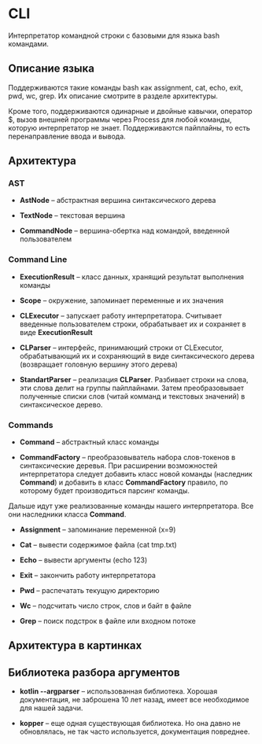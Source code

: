 # CLI

Интерпретатор командной строки с базовыми для языка bash командами.


## Описание языка

Поддерживаются такие команды bash как assignment, cat, echo, exit, pwd, wc, grep. Их описание смотрите в разделе архитектуры.

Кроме того, поддерживаются одинарные и двойные кавычки, оператор $, вызов внешней программы через Process для любой команды, которую интерпретатор не знает. Поддерживаются пайплайны, то есть перенаправление ввода и вывода.


## Архитектура

### AST

* **AstNode** &ndash; абстрактная вершина синтаксического дерева

* **TextNode** &ndash; текстовая вершина

* **CommandNode** &ndash; вершина-обертка над командой, введенной пользователем

### Command Line

* **ExecutionResult** &ndash; класс данных, хранящий результат выполнения команды

* **Scope** &ndash; окружение, запоминает переменные и их значения

* **CLExecutor** &ndash; запускает работу интерпретатора. Считывает введенные пользователем строки, обрабатывает их и сохраняет в виде **ExecutionResult**

* **CLParser** &ndash; интерфейс, принимающий строки от CLExecutor, обрабатывающий их и сохраняющий в виде синтаксического дерева (возвращает головную вершину этого дерева)

* **StandartParser** &ndash; реализация **CLParser**. Разбивает строки на слова, эти слова делит на группы пайплайнами. Затем преобразовывает полученные списки слов (читай комманд и текстовых значений) в синтаксическое дерево.

### Commands

* **Command** &ndash; абстрактный класс команды

* **CommandFactory** &ndash; преобразовыватель набора слов-токенов в синтаксические деревья. При расширении возможностей интерпретатора следует добавить класс новой команды (наследник **Command**) и добавить в класс **CommandFactory** правило, по которому будет производиться парсинг команды.

Дальше идут уже реализованные команды нашего интерпретатора. Все они наследники класса **Command**.

* **Assignment** &ndash; запоминание переменной (x=9)

* **Cat** &ndash; вывести содержимое файла (cat tmp.txt)

* **Echo** &ndash; вывести аргументы (echo 123)

* **Exit** &ndash; закончить работу интерпретатора

* **Pwd** &ndash; распечатать текущую директорию

* **Wc** &ndash; подсчитать число строк, слов и байт в файле

* **Grep** &ndash; поиск подстрок в файле или входном потоке


## Архитектура в картинках

## Библиотека разбора аргументов

* **kotlin --argparser** &ndash; использованная библиотека. Хорошая документация, не заброшена 10 лет назад, имеет все необходимое для нашей задачи.

* **kopper** &ndash; еще одная существующая библиотека. Но она давно не обновлялась, не так часто используется, документация повреднее.
